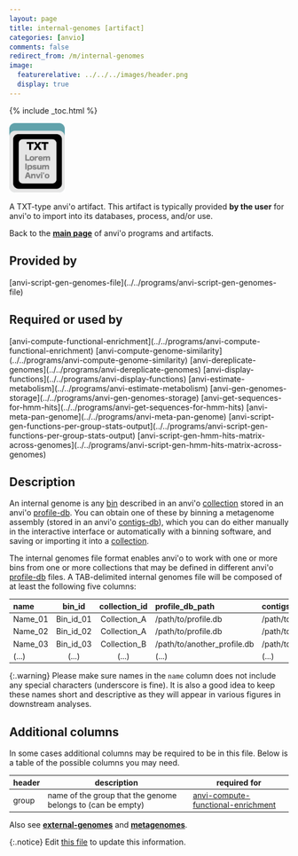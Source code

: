 ```yaml
---
layout: page
title: internal-genomes [artifact]
categories: [anvio]
comments: false
redirect_from: /m/internal-genomes
image:
  featurerelative: ../../../images/header.png
  display: true
---
```



{% include _toc.html %}


<img src="../../images/icons/TXT.png" alt="TXT" style="width:100px; border:none" />

A TXT-type anvi'o artifact. This artifact is typically provided **by the user** for anvi'o to import into its databases, process, and/or use.

Back to the **[main page](../../)** of anvi'o programs and artifacts.

## Provided by


<p style="text-align: left" markdown="1"><span class="artifact-p">[anvi-script-gen-genomes-file](../../programs/anvi-script-gen-genomes-file)</span></p>


## Required or used by


<p style="text-align: left" markdown="1"><span class="artifact-r">[anvi-compute-functional-enrichment](../../programs/anvi-compute-functional-enrichment)</span> <span class="artifact-r">[anvi-compute-genome-similarity](../../programs/anvi-compute-genome-similarity)</span> <span class="artifact-r">[anvi-dereplicate-genomes](../../programs/anvi-dereplicate-genomes)</span> <span class="artifact-r">[anvi-display-functions](../../programs/anvi-display-functions)</span> <span class="artifact-r">[anvi-estimate-metabolism](../../programs/anvi-estimate-metabolism)</span> <span class="artifact-r">[anvi-gen-genomes-storage](../../programs/anvi-gen-genomes-storage)</span> <span class="artifact-r">[anvi-get-sequences-for-hmm-hits](../../programs/anvi-get-sequences-for-hmm-hits)</span> <span class="artifact-r">[anvi-meta-pan-genome](../../programs/anvi-meta-pan-genome)</span> <span class="artifact-r">[anvi-script-gen-functions-per-group-stats-output](../../programs/anvi-script-gen-functions-per-group-stats-output)</span> <span class="artifact-r">[anvi-script-gen-hmm-hits-matrix-across-genomes](../../programs/anvi-script-gen-hmm-hits-matrix-across-genomes)</span></p>


## Description

An internal genome is any <span class="artifact-n">[bin](/software/anvio/help/main/artifacts/bin)</span> described in an anvi'o <span class="artifact-n">[collection](/software/anvio/help/main/artifacts/collection)</span> stored in an anvi'o <span class="artifact-n">[profile-db](/software/anvio/help/main/artifacts/profile-db)</span>. You can obtain one of these by binning a metagenome assembly (stored in an anvi'o <span class="artifact-n">[contigs-db](/software/anvio/help/main/artifacts/contigs-db)</span>), which you can do either manually in the interactive interface or automatically with a binning software, and saving or importing it into a <span class="artifact-n">[collection](/software/anvio/help/main/artifacts/collection)</span>.

The internal genomes file format enables anvi'o to work with one or more bins from one or more collections that may be defined in different anvi'o <span class="artifact-n">[profile-db](/software/anvio/help/main/artifacts/profile-db)</span> files. A TAB-delimited internal genomes file will be composed of at least the following five columns:

|name|bin_id|collection_id|profile_db_path|contigs_db_path|
|:--|:--:|:--:|:--|:--|
|Name_01|Bin_id_01|Collection_A|/path/to/profile.db|/path/to/contigs.db|
|Name_02|Bin_id_02|Collection_A|/path/to/profile.db|/path/to/contigs.db|
|Name_03|Bin_id_03|Collection_B|/path/to/another_profile.db|/path/to/another/contigs.db|
|(...)|(...)|(...)|(...)|(...)|

{:.warning}
Please make sure names in the `name` column does not include any special characters (underscore is fine). It is also a good idea to keep these names short and descriptive as they will appear in various figures in downstream analyses.

## Additional columns

In some cases additional columns may be required to be in this file. Below is a table of the possible columns you may need.

| header | description | required for |
|----|----|----|
| group | name of the group that the genome belongs to (can be empty) | <span class="artifact-n">[anvi-compute-functional-enrichment](/software/anvio/help/main/programs/anvi-compute-functional-enrichment)</span> |

Also see **<span class="artifact-n">[external-genomes](/software/anvio/help/main/artifacts/external-genomes)</span>** and **<span class="artifact-n">[metagenomes](/software/anvio/help/main/artifacts/metagenomes)</span>**.


{:.notice}
Edit [this file](https://github.com/merenlab/anvio/tree/master/anvio/docs/artifacts/internal-genomes.md) to update this information.


